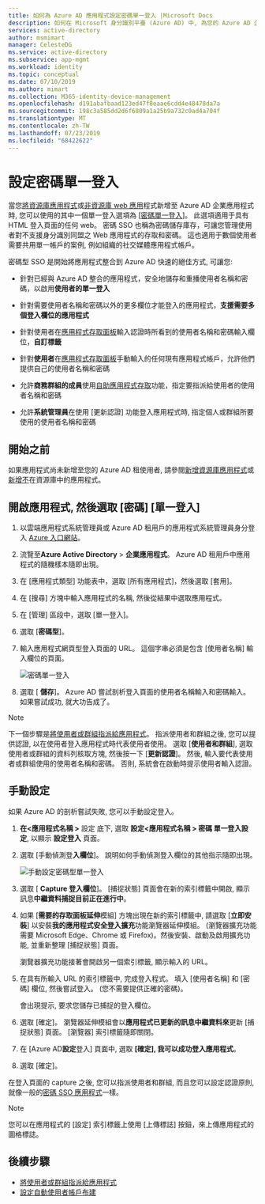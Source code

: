 ```yaml
---
title: 如何為 Azure AD 應用程式設定密碼單一登入 |Microsoft Docs
description: 如何在 Microsoft 身分識別平臺 (Azure AD) 中, 為您的 Azure AD 企業應用程式設定密碼單一登入 (SSO)
services: active-directory
author: msmimart
manager: CelesteDG
ms.service: active-directory
ms.subservice: app-mgmt
ms.workload: identity
ms.topic: conceptual
ms.date: 07/10/2019
ms.author: mimart
ms.collection: M365-identity-device-management
ms.openlocfilehash: d191abafbaad123ed47f8eaae6cdd4e48478da7a
ms.sourcegitcommit: 198c3a585dd2d6f6809a1a25b9a732c0ad4a704f
ms.translationtype: MT
ms.contentlocale: zh-TW
ms.lasthandoff: 07/23/2019
ms.locfileid: "68422622"
---
```

# <a name="configure-password-single-sign-on"></a>設定密碼單一登入

當您[將資源庫應用程式](add-gallery-app.md)或[非資源庫 web 應用](add-non-gallery-app.md)程式新增至 Azure AD 企業應用程式時, 您可以使用的其中一個單一登入選項為 [[密碼單一登入](what-is-single-sign-on.md#password-based-sso)]。 此選項適用于具有 HTML 登入頁面的任何 web。 密碼 SSO 也稱為密碼儲存庫存，可讓您管理使用者對不支援身分識別同盟之 Web 應用程式的存取和密碼。 這也適用于數個使用者需要共用單一帳戶的案例, 例如組織的社交媒體應用程式帳戶。 

密碼型 SSO 是開始將應用程式整合到 Azure AD 快速的絕佳方式, 可讓您:

-   針對已經與 Azure AD 整合的應用程式，安全地儲存和重播使用者名稱和密碼，以啟用**使用者的單一登入**

-   針對需要使用者名稱和密碼以外的更多欄位才能登入的應用程式，**支援需要多個登入欄位的應用程式**

-   針對使用者在[應用程式存取面板](https://docs.microsoft.com/azure/active-directory/active-directory-saas-access-panel-introduction)輸入認證時所看到的使用者名稱和密碼輸入欄位，**自訂標籤**

-   針對**使用者**在[應用程式存取面板](https://docs.microsoft.com/azure/active-directory/active-directory-saas-access-panel-introduction)手動輸入的任何現有應用程式帳戶，允許他們提供自己的使用者名稱和密碼

-   允許**商務群組的成員**使用[自助應用程式存取](https://docs.microsoft.com/azure/active-directory/active-directory-self-service-application-access)功能，指定要指派給使用者的使用者名稱和密碼

-   允許**系統管理員**在使用 [更新認證] 功能登入應用程式時, 指定個人或群組所要使用的使用者名稱和密碼 

## <a name="before-you-begin"></a>開始之前

如果應用程式尚未新增至您的 Azure AD 租使用者, 請參閱[新增資源庫應用程式](add-gallery-app.md)或[新增不](add-non-gallery-app.md)在資源庫中的應用程式。

## <a name="open-the-app-and-select-password-single-sign-on"></a>開啟應用程式, 然後選取 [密碼] [單一登入]

1. 以雲端應用程式系統管理員或 Azure AD 租用戶的應用程式系統管理員身分登入 [Azure 入口網站](https://portal.azure.com)。

2. 流覽至**Azure Active Directory**  > **企業應用程式**。 Azure AD 租用戶中應用程式的隨機樣本隨即出現。 

3. 在 [應用程式類型] 功能表中，選取 [所有應用程式]，然後選取 [套用]。

4. 在 [搜尋] 方塊中輸入應用程式的名稱, 然後從結果中選取應用程式。

5. 在 [管理] 區段中，選取 [單一登入]。 

6. 選取 [**密碼型**]。

7. 輸入應用程式網頁型登入頁面的 URL。 這個字串必須是包含 [使用者名稱] 輸入欄位的頁面。

   ![密碼單一登入](./media/configure-single-sign-on-non-gallery-applications/password-based-sso.png)

8. 選取 [ **儲存**]。 Azure AD 嘗試剖析登入頁面的使用者名稱輸入和密碼輸入。 如果嘗試成功, 就大功告成了。 
 
> [!NOTE]
> 下一個步驟是[將使用者或群組指派給應用程式](methods-for-assigning-users-and-groups.md)。 指派使用者和群組之後, 您可以提供認證, 以在使用者登入應用程式時代表使用者使用。 選取 [**使用者和群組**], 選取使用者或群組的資料列核取方塊, 然後按一下 [**更新認證**]。 然後, 輸入要代表使用者或群組使用的使用者名稱和密碼。 否則, 系統會在啟動時提示使用者輸入認證。
 

## <a name="manual-configuration"></a>手動設定

如果 Azure AD 的剖析嘗試失敗, 您可以手動設定登入。

1. **在\<應用程式名稱 >** 設定 底下, 選取 **設定\<應用程式名稱 > 密碼 單一登入設定**, 以顯示 **設定登入** 頁面。 

2. 選取 [手動偵測登**入欄位**]。 說明如何手動偵測登入欄位的其他指示隨即出現。

   ![手動設定密碼型單一登入](./media/configure-password-single-sign-on/password-configure-sign-on.png)
3. 選取 [ **Capture 登入欄位**]。 [捕捉狀態] 頁面會在新的索引標籤中開啟, 顯示訊息**中繼資料捕捉目前正在進行中**。

4. 如果 [**需要的存取面板延伸**模組] 方塊出現在新的索引標籤中, 請選取 [**立即安裝**] 以安裝**我的應用程式安全登入擴充**功能瀏覽器延伸模組。 (瀏覽器擴充功能需要 Microsoft Edge、Chrome 或 Firefox)。然後安裝、啟動及啟用擴充功能, 並重新整理 [捕捉狀態] 頁面。

   瀏覽器擴充功能接著會開啟另一個索引標籤, 顯示輸入的 URL。
5. 在具有所輸入 URL 的索引標籤中, 完成登入程式。 填入 [使用者名稱] 和 [密碼] 欄位, 然後嘗試登入。 (您不需要提供正確的密碼)。

   會出現提示, 要求您儲存已捕捉的登入欄位。
6. 選取 [確定]。 瀏覽器延伸模組會以**應用程式已更新的訊息中繼資料來**更新 [捕捉狀態] 頁面。 [瀏覽器] 索引標籤隨即關閉。

7. 在 [Azure AD**設定**登入] 頁面中, 選取 **[確定], 我可以成功登入應用程式**。

8. 選取 [確定]。

在登入頁面的 capture 之後, 您可以指派使用者和群組, 而且您可以設定認證原則, 就像一般的[密碼 SSO 應用程式](what-is-single-sign-on.md)一樣。

> [!NOTE]
> 您可以在應用程式的 [設定] 索引標籤上使用 [上傳標誌] 按鈕，來上傳應用程式的圖格標誌。

## <a name="next-steps"></a>後續步驟

- [將使用者或群組指派給應用程式](methods-for-assigning-users-and-groups.md)
- [設定自動使用者帳戶布建](configure-automatic-user-provisioning-portal.md)

